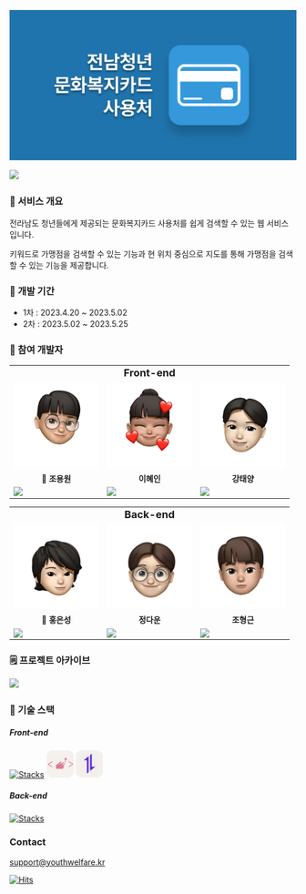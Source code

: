 ![header](https://github.com/team-culfare/YWC-FE/blob/develop/public/thumbnail.png?raw=true)

<a href = "https://youthwelfare.kr/"><img src="https://img.shields.io/badge/Project Website-blue?style=flat-square&logo=&logoColor=white"/></a>

### 🔎 서비스 개요

전라남도 청년들에게 제공되는 문화복지카드 사용처를 쉽게 검색할 수 있는 웹 서비스 입니다.

키워드로 가맹점을 검색할 수 있는 기능과 현 위치 중심으로 지도를 통해 가맹점을 검색할 수 있는 기능을 제공합니다.

### 📆 개발 기간

-   1차 : 2023.4.20 ~ 2023.5.02
-   2차 : 2023.5.02 ~ 2023.5.25

### 👥 참여 개발자

<table>
    <tr>
        <td style="font-size: 18px; font-weight: 700" align="center" colspan="3">Front-end</td>
    </tr>
    <tr>
        <td><img src="https://github.com/team-culfare/.resources/blob/main/%EC%A1%B0%EC%9A%A9%EC%9B%90.png?raw=true" width="150"/></td>
        <td><img src="https://github.com/team-culfare/.resources/blob/main/%EC%9D%B4%ED%98%9C%EC%9D%B8.png?raw=true" width="150"/></td>
        <td><img src="https://github.com/team-culfare/.resources/blob/main/%EA%B0%95%ED%83%9C%EC%96%91.jpg?raw=true" width="150"/></td>
    </tr>
    <tr>
        <td align="center" style="font-size: 14px; font-weight: 700">👑 조용원</td>
        <td align="center" style="font-size: 14px; font-weight: 700">이혜인</td>
        <td align="center" style="font-size: 14px; font-weight: 700">강태양</td>
    </tr>
    <tr>
        <td align="center"><a style="display: block" href = "https://github.com/nyongone"><img style="display: block" src="https://img.shields.io/badge/Github-black?style=flat-square&logo=&logoColor=white"/></a></td>
        <td align="center"><a href = "https://github.com/HAECHAN66"><img style="display: block" src="https://img.shields.io/badge/Github-black?style=flat-square&logo=&logoColor=white"/></a></td>
        <td align="center"><a href = "https://github.com/zxcv2987"><img style="display: block" src="https://img.shields.io/badge/Github-black?style=flat-square&logo=&logoColor=white"/></a></td>
    </tr>
</table>

<table>
    <tr>
        <td style="font-size: 18px; font-weight: 700" align="center" colspan="3">Back-end</td>
    </tr>
    <tr>
        <td><img src="https://github.com/team-culfare/.resources/blob/main/%ED%99%8D%EC%9D%80%EC%84%B1.png?raw=true" width="150"/></td>
        <td><img src="https://github.com/team-culfare/.resources/blob/main/%EC%A0%95%EB%8B%A4%EC%9A%B4.jpeg?raw=true" width="150"/></td>
        <td><img src="https://github.com/team-culfare/.resources/blob/main/%EC%A1%B0%ED%98%95%EA%B7%BC.jpeg?raw=true" width="150"/></td>
    </tr>
    <tr>
        <td align="center" style="font-size: 14px; font-weight: 700">👑 홍은성</td>
        <td align="center" style="font-size: 14px; font-weight: 700">정다운</td>
        <td align="center" style="font-size: 14px; font-weight: 700">조형근</td>
    </tr>
    <tr>
        <td align="center"><a href="https://github.com/lightpurple"><img style="display: block" src="https://img.shields.io/badge/Github-black?style=flat-square&logo=&logoColor=white"/></a></td>
        <td align="center"><a href="https://github.com/jdw611"><img style="display: block" src="https://img.shields.io/badge/Github-black?style=flat-square&logo=&logoColor=white"/></a></td>
        <td align="center"><a href="https://github.com/woomae"><img style="display: block" src="https://img.shields.io/badge/Github-black?style=flat-square&logo=&logoColor=white"/></a></td>
    </tr>
</table>

### 🗒️ 프로젝트 아카이브

[<img src="https://img.shields.io/badge/Notion-white?style=flat&logo=notion&logoColor=black"/>](https://www.notion.so/Youth-Welfare-fa3fe1a7c5b446e8b1971128cf6d804d?pvs=4)

### 🔧 기술 스택

##### Front-end

[![Stacks](https://skills.thijs.gg/icons?i=ts,react&theme=light)](https://skills.thijs.gg) <img src="https://github.com/team-culfare/.resources/blob/main/styledcomponents.png?raw=true" width = "48"/> <img src="https://github.com/team-culfare/.resources/blob/main/axios.png?raw=tru" width ="48"/>

##### Back-end

[![Stacks](https://skills.thijs.gg/icons?i=ts,nodejs,mysql,nginx,aws&theme=light)](https://skills.thijs.gg) 

### Contact

support@youthwelfare.kr

[![Hits](https://hits.seeyoufarm.com/api/count/incr/badge.svg?url=https%3A%2F%2Fgithub.com%2Fteam-culfare%2FYWC-FE&count_bg=%23000000&title_bg=%23000000&icon=tinder.svg&icon_color=%23E7E7E7&title=HITS&edge_flat=false)](https://hits.seeyoufarm.com)
